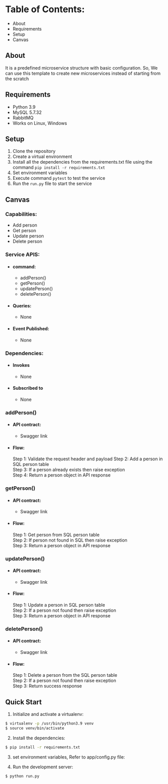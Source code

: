 # Table of Contents:

- About
- Requirements
- Setup
- Canvas


## About

It is a predefined microservice structure with basic configuration. So, We can use this template to create new microservices instead of starting from the scratch

## Requirements

- Python 3.9
- MySQL 5.7.32
- RabbitMQ
- Works on Linux, Windows


## Setup

1. Clone the repository
2. Create a virtual environment
3. Install all the dependencies from the requirements.txt file using the command `pip install -r requirements.txt`
4. Set environment variables
5. Execute command `pytest` to test the service
5. Run the `run.py` file to start the service


## Canvas

### Capabilities:
- Add person
- Get person
- Update person
- Delete person


### Service APIS:

- #### command:
    - addPerson()
    - getPerson()
    - updatePerson()
    - deletePerson()

- #### Queries:
    - None

- #### Event Published:
    - None


### Dependencies:
- #### Invokes
    - None

- #### Subscribed to
    - None


### addPerson()
- #### API contract:
  - Swagger link

- #### Flow:

  Step 1: Validate the request header and payload
  Step 2: Add a person in SQL person table\
  Step 3: If a person already exists then raise exception\
  Step 4: Return a person object in API response


### getPerson()
- #### API contract:
  - Swagger link

- #### Flow:

    Step 1: Get person from SQL person table\
    Step 2: If person not found in SQL then raise exception\
    Step 3: Return a person object in API response

### updatePerson()
- #### API contract:
  - Swagger link

- #### Flow:

    Step 1: Update a person in SQL person table\
    Step 2: If a person not found then raise exception\
    Step 3: Return a person object in API response

### deletePerson()
- #### API contract:
  - Swagger link

- #### Flow:

    Step 1: Delete a person from the SQL person table\
    Step 2: If a person not found then raise exception\
    Step 3: Return success response



## Quick Start


1. Initialize and activate a virtualenv:
  ```bash
  $ virtualenv -p /usr/bin/python3.9 venv
  $ source venv/bin/activate
  ```

2. Install the dependencies:
  ```bash
  $ pip install -r requirements.txt
  ```

3. set environment variables, Refer to app/config.py file:


4. Run the development server:
  ```bash
  $ python run.py
  ```